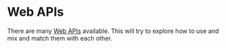 # Web APIs

There are many [Web APIs](https://developer.mozilla.org/en-US/docs/Web/API) available. This will try to explore how to use and mix and match them with each other.

